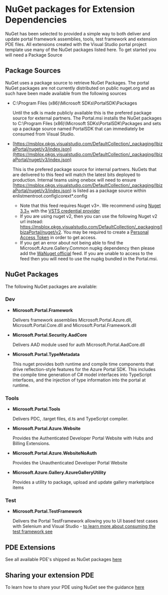 
<a name="nuget-packages-for-extension-dependencies"></a>
# NuGet packages for Extension Dependencies

NuGet has been selected to provided a simple way to both deliver and update portal framework assemblies, tools, test framework and extension PDE files. All extensions created with the Visual Studio portal project template use many of the NuGet packages listed here.  To get started you will need a Package Source

<a name="nuget-packages-for-extension-dependencies-package-sources"></a>
## Package Sources

NuGet uses a package source to retrieve NuGet Packages.  The portal NuGet packages are not currently distributed on public nuget.org and as such have been made available from the following sources

- C:\Program Files (x86)\Microsoft SDKs\PortalSDK\Packages

	Until the sdk is made publicly available this is the prefered package source for external partners. The Portal.msi installs the NuGet packages to C:\Program Files (x86)\Microsoft SDKs\PortalSDK\Packages and sets up a package source named PortalSDK that can immediately be consumed from Visual Studio.

- [https://msblox.pkgs.visualstudio.com/DefaultCollection/_packaging/IbizaPortal/nuget/v3/index.json](https://msblox.pkgs.visualstudio.com/DefaultCollection/_packaging/IbizaPortal/nuget/v3/index.json)

	This is the prefered package source for internal partners.  NuGets that are delivered to this feed will match the latest bits deployed to production. Internal teams using onebox will need to ensure [https://msblox.pkgs.visualstudio.com/DefaultCollection/_packaging/IbizaPortal/nuget/v3/index.json) is listed as a package source within enlistmentroot\.config\corext*.config
    
  * Note that this feed requires Nuget v3+.  We recommend using [Nuget 3.3+](http://dist.nuget.org/index.html) with the [VSTS credential provider](https://www.visualstudio.com/en-us/docs/package/get-started/nuget/auth#vsts-credential-provider)
  * If you are using nuget v2, then you can use the following Nuget v2 url instead: https://msblox.pkgs.visualstudio.com/DefaultCollection/_packaging/IbizaPortal/nuget/v2.  You may be required to create a [Personal Access Token](https://www.visualstudio.com/en-us/docs/package/get-started/nuget/auth#personal-access-tokens) in order to get access.  
  * If you get an error about not being able to find the Microsoft.Azure.Gallery.Common nupkg dependency then please add the [WaNuget official](http://wanuget/Official/nuget) feed.  If you are unable to access to the feed then you will need to use the nupkg bundled in the Portal.msi.
  
<a name="nuget-packages-for-extension-dependencies-nuget-packages"></a>
## NuGet Packages

The following NuGet packages are available:

<a name="nuget-packages-for-extension-dependencies-nuget-packages-dev"></a>
### Dev

- **Microsoft.Portal.Framework**

	Delivers framework assemblies Microsoft.Portal.Azure.dll, Microsoft.Portal.Core.dll and Microsoft.Portal.Framework.dll

- **Microsoft.Portal.Security.AadCore**

	Delivers AAD module used for auth Microsoft.Portal.AadCore.dll

- **Microsoft.Portal.TypeMetadata**

	This nuget provides both runtime and compile time components that drive reflection-style features for the Azure Portal SDK.  This includes the compile time generation of C# model interfaces into TypeScript interfaces, and the injection of type information into the portal at runtime.

<a name="nuget-packages-for-extension-dependencies-nuget-packages-tools"></a>
### Tools

- **Microsoft.Portal.Tools**

	Delivers PDC, .target files, d.ts and TypeScript compiler.

- **Microsoft.Portal.Azure.Website**

	Provides the Authenticated Developer Portal Website with Hubs and Billing Extensions.

- **Microsoft.Portal.Azure.WebsiteNoAuth**

	Provides the Unauthenticated Developer Portal Website

- **Microsoft.Azure.Gallery.AzureGalleryUtility**

	Provides a utility to package, upload and update gallery marketplace items

<a name="nuget-packages-for-extension-dependencies-nuget-packages-test"></a>
### Test

- **Microsoft.Portal.TestFramework**

	Delivers the Portal TestFramework allowing you to UI based test cases with Selenium and Visual Studio - [to learn more about consuming the test framework see](https://auxdocs.azurewebsites.net/en-us/documentation/articles/portalfx-testing-ui-test-cases)

<a name="nuget-packages-for-extension-dependencies-pde-extensions"></a>
## PDE Extensions

See all available PDE's shipped as NuGet packages [here](portalfx.md#pde)

<a name="nuget-packages-for-extension-dependencies-sharing-your-extension-pde"></a>
## Sharing your extension PDE

To learn how to share your PDE using NuGet see the guidance [here](portalfx-pde-publish.md)
